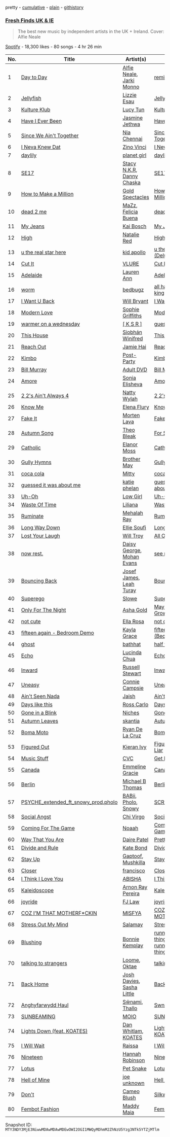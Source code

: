 pretty - [cumulative](/playlists/cumulative/37i9dQZF1DX7AqyNZFu97s.md) - [plain](/playlists/plain/37i9dQZF1DX7AqyNZFu97s) - [githistory](https://github.githistory.xyz/mackorone/spotify-playlist-archive/blob/main/playlists/plain/37i9dQZF1DX7AqyNZFu97s)

### [Fresh Finds UK & IE](https://open.spotify.com/playlist/37i9dQZF1DX7AqyNZFu97s)

> The best new music by independent artists in the UK + Ireland\. Cover: Alfie Neale

[Spotify](https://open.spotify.com/user/spotify) - 18,300 likes - 80 songs - 4 hr 26 min

| No. | Title | Artist(s) | Album | Length |
|---|---|---|---|---|
| 1 | [Day to Day](https://open.spotify.com/track/0tp5v2Pw6EelqJzjBKPGCx) | [Alfie Neale](https://open.spotify.com/artist/3kMEpQS5iaBwIvrudhKYmG), [Jarki Monno](https://open.spotify.com/artist/7Md7xD1AXk3BJ5Jl21H7fg) | [remixes.](https://open.spotify.com/album/22vSnj6pQ7e7w7eGL7zIdd) | 2:56 |
| 2 | [Jellyfish](https://open.spotify.com/track/5QoAoPROnMerJZXHSdCA6U) | [Lizzie Esau](https://open.spotify.com/artist/3E2PKHxfpNa2R6N3RIpa8S) | [Jellyfish](https://open.spotify.com/album/6h0uAe4jR7ej8bFFl5JNhI) | 3:32 |
| 3 | [Kulture Klub](https://open.spotify.com/track/1Qd1AhEkO0IoW2kzhmPjSC) | [Lucy Tun](https://open.spotify.com/artist/6OtMoXdFTNYbPwyx1M6Yk6) | [Kulture Klub](https://open.spotify.com/album/7mEQc1BDlbvZXom31KIEDT) | 2:13 |
| 4 | [Have I Ever Been](https://open.spotify.com/track/4yRS5wjodEe28wyWcTM5up) | [Jasmine Jethwa](https://open.spotify.com/artist/6FLqwgd1Ks0JvEmqpewIpv) | [Have I Ever Been](https://open.spotify.com/album/2NB8LDy6LsycfkiFHr8Nwv) | 2:53 |
| 5 | [Since We Ain't Together](https://open.spotify.com/track/7eB3zMEk2I77BCMx7a5fXD) | [Nia Chennai](https://open.spotify.com/artist/0iHJWiuW0rtMwtlLr0sPtR) | [Since We Ain't Together](https://open.spotify.com/album/49Lod646QQQAiS0pCeHucW) | 3:16 |
| 6 | [I Neva Knew Dat](https://open.spotify.com/track/0IhBUYMq8Z7mZeqyavnyc0) | [Zino Vinci](https://open.spotify.com/artist/5Dqzm9gLDtQhy9mUEck1cK) | [I Neva Knew Dat](https://open.spotify.com/album/4qD3WZ4R4ZNWpLV3spSnZ5) | 1:55 |
| 7 | [daylily](https://open.spotify.com/track/7KEhaY7XiQl3bCi6a9DRGF) | [planet girl](https://open.spotify.com/artist/40DgzqFfLrkIx2mas3Bpfv) | [daylily](https://open.spotify.com/album/0Obq7BnH0KPhGNgs0IwZCV) | 2:33 |
| 8 | [SE17](https://open.spotify.com/track/4dzMtsZMsvl2cI5THF4cqj) | [Stacy N.K.R](https://open.spotify.com/artist/1UzBibT2gCadoWxVLRlq3U), [Danny Chaska](https://open.spotify.com/artist/6comUtFS2GIJEJ4E8kMUbP) | [SE17](https://open.spotify.com/album/6aqqtrkZgGo6AGWhASU0HC) | 3:22 |
| 9 | [How to Make a Million](https://open.spotify.com/track/0yRMHBVDxbjBdoI06ASE8G) | [Gold Spectacles](https://open.spotify.com/artist/5bGWQ9mEBYAo0GYymwj2QV) | [How to Make a Million](https://open.spotify.com/album/2FScKqBtgYM1z5kp6zw4DB) | 3:44 |
| 10 | [dead 2 me](https://open.spotify.com/track/32qU7OJnB1HMdUXAeiqNnv) | [MaZz](https://open.spotify.com/artist/107O5LIqkinsrUzpFr9gu7), [Felicia Buena](https://open.spotify.com/artist/2edjm4uUeTM4iIa7NvKDPs) | [dead 2 me](https://open.spotify.com/album/6QXNOUHKwXK9qt8ZaXDbbM) | 4:18 |
| 11 | [My Jeans](https://open.spotify.com/track/2lfGqRRAzNf5PyeiUaYs8K) | [Kai Bosch](https://open.spotify.com/artist/6NvsbUgzHkjZK3ZUEWui41) | [My Jeans](https://open.spotify.com/album/6z1lIBeZOwIjyYCNif3aYg) | 3:51 |
| 12 | [High](https://open.spotify.com/track/4aLoyjHI2UfR55tJwgAj6J) | [Natalie Red](https://open.spotify.com/artist/38EW5PoQXJSd0tRuhmMbFL) | [High](https://open.spotify.com/album/7m8hVydvqkepqCj2WjffvS) | 2:36 |
| 13 | [u the real star here](https://open.spotify.com/track/4pKcUBUTZGlIzI0UHQJrGL) | [kid apollo](https://open.spotify.com/artist/13aNIXsYtPJ8kUmv9VgU7u) | [u the real star here \(Deluxe\)](https://open.spotify.com/album/0NlWe8XF3PV1DHNtSuqntH) | 2:02 |
| 14 | [Cut It](https://open.spotify.com/track/380qafcE09hZXE5g5ubju9) | [VLURE](https://open.spotify.com/artist/0Ev1tqYsfzq2eF5qqXhkYm) | [Cut It](https://open.spotify.com/album/6VNsH5eNH0HYI6UHJNiGl9) | 2:58 |
| 15 | [Adelaide](https://open.spotify.com/track/2uuFnP6vm64FVbbclxHDJ4) | [Lauren Ann](https://open.spotify.com/artist/2dC6qGukdDzZAaV62tzGLL) | [Adelaide](https://open.spotify.com/album/6vL34ppXDGTVKqp1l5CmSy) | 3:11 |
| 16 | [worm](https://open.spotify.com/track/2mHLkoaZN8uEjGH9QHTQoX) | [bedbugz](https://open.spotify.com/artist/6xJNxUyZUIaEsIS2LL9t6U) | [all hail the goblin king](https://open.spotify.com/album/1mLH9fjLiAjB2daczIKP9m) | 2:16 |
| 17 | [I Want U Back](https://open.spotify.com/track/4AWpkYqsTao6hiUmanzsOB) | [Will Bryant](https://open.spotify.com/artist/2uJRUFEELBSNirlF7oFHea) | [I Want U Back](https://open.spotify.com/album/06Zno3s3R3EYWppTy3Ch5F) | 3:48 |
| 18 | [Modern Love](https://open.spotify.com/track/6f9RSJ9y9DfqdHcuOzg8fI) | [Sophie Griffiths](https://open.spotify.com/artist/1ScQHshsghfh1H0r7VXEEe) | [Modern Love](https://open.spotify.com/album/0FP823lJ58rnrgmZeM4D0E) | 2:24 |
| 19 | [warmer on a wednesday](https://open.spotify.com/track/0QSjznhRo9urUmGuJ8SAAN) | [\[ K S R \]](https://open.spotify.com/artist/7BWjWVat8puiUriWads4kk) | [guessnobodyknows](https://open.spotify.com/album/4OlaEgHGLXjCKTWMVdtvbA) | 2:24 |
| 20 | [This House](https://open.spotify.com/track/65xFN1n2mZaOfDpMFJKC1q) | [Siobhán Winifred](https://open.spotify.com/artist/1YvRCYoo7jj2O6l6sPcT9x) | [This House](https://open.spotify.com/album/1injOfpCewnPrD2g6DbqEd) | 3:41 |
| 21 | [Reach Out](https://open.spotify.com/track/488LUcRU6PCWIZYU7dwmjI) | [Jamie Hai](https://open.spotify.com/artist/47wEVywYRzex59hogE2iEJ) | [Reach Out](https://open.spotify.com/album/0RxksKCj5vd2QK9WAgpmpy) | 3:13 |
| 22 | [Kimbo](https://open.spotify.com/track/5LOYEyu49C5PSyzVKSiqTM) | [Post\-Party](https://open.spotify.com/artist/6Sg6gogb6FlpSMhqTL7XO9) | [Kimbo](https://open.spotify.com/album/25x3ck5y5bFbAAQjWe9xIn) | 3:54 |
| 23 | [Bill Murray](https://open.spotify.com/track/0Umhmtk4SDzt8wO2nDmOrR) | [Adult DVD](https://open.spotify.com/artist/1lT3vDbjqz299SxePec6ZG) | [Bill Murray](https://open.spotify.com/album/07FHxWpN1HPEQt02kf07tK) | 5:51 |
| 24 | [Amore](https://open.spotify.com/track/79XalTrDNhOxCWnWvG8uDj) | [Sonia Elisheva](https://open.spotify.com/artist/6xEZnusCKQZ2egFqej09i7) | [Amore](https://open.spotify.com/album/2MXAi2kBaTl2rs0u7AvRCO) | 3:08 |
| 25 | [2 2's Ain't Always 4](https://open.spotify.com/track/3wVjo9jofYa7BVVLntnh1y) | [Natty Wylah](https://open.spotify.com/artist/2BUKwf8XQN2KTzdp8hyqlK) | [2 2's ain't always 4](https://open.spotify.com/album/1AkNVx5EnI6ocr0xs3w6ku) | 3:02 |
| 26 | [Know Me](https://open.spotify.com/track/4FEeZbbhWug8dtovBPOP5D) | [Elena Flury](https://open.spotify.com/artist/3Qje1fgX9cfwugPCAG6Uuy) | [Know Me](https://open.spotify.com/album/0ed5iyx8G926coPxvBsdJR) | 3:54 |
| 27 | [Fake It](https://open.spotify.com/track/1PpKtTFDa1w8tL66ZNTC5I) | [Morten Lava](https://open.spotify.com/artist/12pfXlU4NkIlNbBYZb1Rpr) | [Fake It](https://open.spotify.com/album/6Cx0tgpJH2YR5SLFCLxVkE) | 2:32 |
| 28 | [Autumn Song](https://open.spotify.com/track/0ZfA5mDADY5z0jlrozOeAa) | [Theo Bleak](https://open.spotify.com/artist/1P7Y9mc5VzxlEeo15JpNAk) | [For Seasons](https://open.spotify.com/album/4vE6jYwljcClktaIj0mBAV) | 2:59 |
| 29 | [Catholic](https://open.spotify.com/track/41eRo9QL31e2LKBTysJHTu) | [Elanor Moss](https://open.spotify.com/artist/0zyFWHrZsZXBupeqrDkLtz) | [Catholic](https://open.spotify.com/album/3sbgrOuwGE4xaq6hOYKJS5) | 3:47 |
| 30 | [Gully Hymns](https://open.spotify.com/track/1lCnEEm87MHwz2ZvrbDRH9) | [Brother May](https://open.spotify.com/artist/6430UKzU6JjxiUOe3BFNp1) | [Gully Hymns](https://open.spotify.com/album/0csjcBcEQ7Im8dFcoGphDh) | 2:46 |
| 31 | [coca cola](https://open.spotify.com/track/6yLteOjWoKnF4FZWsUVezU) | [Mitty](https://open.spotify.com/artist/6WK1QmibG6rD0tGleeT08r) | [coca cola](https://open.spotify.com/album/0BFVE7wFx26X0zM0ZRqPv6) | 2:17 |
| 32 | [guessed it was about me](https://open.spotify.com/track/111QDZZpRL5IiyOaTpUQIm) | [katie phelan](https://open.spotify.com/artist/7g4ZlfLhJhCxpaMPUH2PY4) | [guessed it was about me](https://open.spotify.com/album/4DiOdfxS0fJxKYAqispngQ) | 3:23 |
| 33 | [Uh\-Oh](https://open.spotify.com/track/2sWXTUbyrQY3HXyjEAdJQr) | [Low Girl](https://open.spotify.com/artist/2NieKujN76b0pYPpxo79qE) | [Uh\-Oh](https://open.spotify.com/album/2gzW0kwhiu6VCHToVRIJ39) | 3:25 |
| 34 | [Waste Of Time](https://open.spotify.com/track/0SfTCFDyGrB8ObcxRutVIZ) | [Liliana](https://open.spotify.com/artist/6XChjeaOZ2HqbuVpupd9op) | [Waste of Time](https://open.spotify.com/album/1NGU5buhW2VyCN061AYpzA) | 3:21 |
| 35 | [Ruminate](https://open.spotify.com/track/6iAkPkAmCKueUccsOxqVlz) | [Mehalah Ray](https://open.spotify.com/artist/2FyrB3pGnBmM38dqsu4qXK) | [Ruminate](https://open.spotify.com/album/7H2DFoERF4fV9W4ePUy6H4) | 3:38 |
| 36 | [Long Way Down](https://open.spotify.com/track/17jkfndQt2O6jPGRp5cg8e) | [Ellie Soufi](https://open.spotify.com/artist/6VX8TQGFGfCfNqbl0WVNel) | [Long Way Down](https://open.spotify.com/album/6qT2rjKYcO5efhB0CszBut) | 3:16 |
| 37 | [Lost Your Laugh](https://open.spotify.com/track/25xzAQyNJlhMTynHV8KqzV) | [Will Troy](https://open.spotify.com/artist/2D9TZalGr1SmjkGguD6Jy1) | [All Our Ceiling Sees](https://open.spotify.com/album/7dSE4DyqCxVW95ALh5ORna) | 3:36 |
| 38 | [now rest.](https://open.spotify.com/track/7w2BFaIljW2VETno4xiwsr) | [Daisy George](https://open.spotify.com/artist/4HS2aOCR0Km1namVrjoP59), [Mohan Evans](https://open.spotify.com/artist/4lwPjcmi291GXEg8WGNhEJ) | [see me now](https://open.spotify.com/album/0iWIgSsPhn9UClzSQH7Dk2) | 5:56 |
| 39 | [Bouncing Back](https://open.spotify.com/track/29QVlCsmSWOI3zwkZrJHoR) | [Josef James](https://open.spotify.com/artist/7uq0JOTcMUddBMHtMMa0vi), [Leah Turay](https://open.spotify.com/artist/47IKc2Rx2oATbPYP86RxZ0) | [Bouncing Back](https://open.spotify.com/album/4A43yrlnPe42FmlM62GcIg) | 4:07 |
| 40 | [Superego](https://open.spotify.com/track/3BgJ9tezXd34T2Wo7cu1m1) | [Slowe](https://open.spotify.com/artist/6S67b6WQ78bgJyN7xRrijo) | [Superego](https://open.spotify.com/album/4MRkYeBtOVL6UjnQbWYGJJ) | 3:45 |
| 41 | [Only For The Night](https://open.spotify.com/track/25QtoBNsZKwno1zZUg3QWi) | [Asha Gold](https://open.spotify.com/artist/1sXQIRMGgEwmQktIO4XpWm) | [Maybe This Is Me Growing Up](https://open.spotify.com/album/5kKwMaWULDEdn07Fba7DlM) | 3:21 |
| 42 | [not cute](https://open.spotify.com/track/3pdY4vqYa5X9hzM1qvxJz7) | [Ella Rosa](https://open.spotify.com/artist/1qHw9CyK6GsvipKuY7J70F) | [not cute](https://open.spotify.com/album/5Firg4NhdWZVju90Cf4pCz) | 2:32 |
| 43 | [fifteen again \- Bedroom Demo](https://open.spotify.com/track/5yYs4OH2PETYFrJjLGuJMa) | [Kayla Grace](https://open.spotify.com/artist/12dfSc1rVtEea2qMe38v3T) | [fifteen again \(Bedroom Demo\)](https://open.spotify.com/album/0AyDKrMisJFtLAVHfXCynX) | 2:22 |
| 44 | [ghost](https://open.spotify.com/track/19OdoWuVBsvKspFhF9tmAP) | [bathhat](https://open.spotify.com/artist/2xNyA9koSMPLamMdcYvzfh) | [half the time](https://open.spotify.com/album/2e4z1IT4PcNPJU0jKQJEvV) | 1:44 |
| 45 | [Echo](https://open.spotify.com/track/6dR3WgS89laha38NshaT1s) | [Lucinda Chua](https://open.spotify.com/artist/3PaJIkKZtfopcZxWluQhzJ) | [Echo](https://open.spotify.com/album/0LBwlH8cZFGRALUzfphhN8) | 4:05 |
| 46 | [Inward](https://open.spotify.com/track/6Xt50HBqLpImH1NkwlxsHr) | [Russell Stewart](https://open.spotify.com/artist/6lOIi6aXlHGa49oROgxVY1) | [Inward](https://open.spotify.com/album/7KImaY2ikHc9JvhvBrO1Yx) | 3:02 |
| 47 | [Uneasy](https://open.spotify.com/track/5TGFBsPeitVl3nvOQWDfeE) | [Connie Campsie](https://open.spotify.com/artist/27ypqOvpNc3CXggjLJNfFs) | [Uneasy](https://open.spotify.com/album/427s8KtDprhqQXuiDx9a5J) | 3:29 |
| 48 | [Ain't Seen Nada](https://open.spotify.com/track/7jIB6GPGuNwh0JI0iSXQp9) | [Jaish](https://open.spotify.com/artist/4gA27N5UFxsfcwEoZISYry) | [Ain't Seen Nada](https://open.spotify.com/album/6zLipK9AK55olA34j54sQ8) | 2:46 |
| 49 | [Days like this](https://open.spotify.com/track/7hPq2Ae66qJeis34qFqbRm) | [Ross Carlo](https://open.spotify.com/artist/1V8iNXoBHwRc9774nQxSR4) | [Days like this](https://open.spotify.com/album/4bEEhTbeES6LLwnc31i774) | 4:13 |
| 50 | [Gone in a Blink](https://open.spotify.com/track/0mUL3pIDqNeClttzpuNjFz) | [Niches](https://open.spotify.com/artist/2Fe6FWVrpNUMOuOMauNqr7) | [Gone in a Blink](https://open.spotify.com/album/00rRAl2V9GZ6vWo1hGLxRj) | 3:29 |
| 51 | [Autumn Leaves](https://open.spotify.com/track/0DtH5GJhj04tLmZXgBbZmP) | [skantia](https://open.spotify.com/artist/0FZS1HlJfonbMpQGzTrh0M) | [Autumn Leaves](https://open.spotify.com/album/1lmWypxn13NRgFaoaHR9sx) | 4:38 |
| 52 | [Boma Moto](https://open.spotify.com/track/2B4bBd8tmT7JGmwg2svEct) | [Ryan De La Cruz](https://open.spotify.com/artist/0hascI4XWSMRTdWgdxNI8T) | [Boma Moto](https://open.spotify.com/album/5wsSj9qX534eND5nu6MI7h) | 2:57 |
| 53 | [Figured Out](https://open.spotify.com/track/5QVkgEPCCTOcOI4Ix6ZmJ5) | [Kieran Ivy](https://open.spotify.com/artist/0wzHzFNLOLex8psv09KqNK) | [Figured Out Imma Liar](https://open.spotify.com/album/6b3ARWhE8eO4S5jEpSkZ4i) | 2:26 |
| 54 | [Music Stuff](https://open.spotify.com/track/5re6DZQ91qGJTZ1EsrINRU) | [CVC](https://open.spotify.com/artist/4UVp2DRjYXq2ZWQwA5QLuD) | [Get Real](https://open.spotify.com/album/2CP4v1zIXBxJab2lmoVHED) | 3:43 |
| 55 | [Canada](https://open.spotify.com/track/7z5riBToXE2PBrdiAxQMdX) | [Emmeline Gracie](https://open.spotify.com/artist/19DUsD728zdjGRvEtRXy6J) | [Canada](https://open.spotify.com/album/0zcyks6yhT0hcLkq0bejgV) | 3:10 |
| 56 | [Berlin](https://open.spotify.com/track/52JodxprtCiEEO5FODNxwu) | [Michael B Thomas](https://open.spotify.com/artist/0SQMSsL2ds4MNdzP5sKv0B) | [Berlin](https://open.spotify.com/album/2POEkhrK6ZoCM2fKg4G3Zy) | 3:14 |
| 57 | [PSYCHE\_extended\_ft\_snowy\_prod.pholo](https://open.spotify.com/track/5KSKPRRBmpjh383AYBCsiw) | [BABii](https://open.spotify.com/artist/30qGwXnygZNCzxjN7QsIR0), [Pholo](https://open.spotify.com/artist/53Wk6hhoFwz3REXaZ2XW2a), [Snowy](https://open.spotify.com/artist/3opizXFB4I7D4926tpYMUP) | [SCREAMER\_edit\_Vii](https://open.spotify.com/album/25FnnFOqjG4EwELODADGc6) | 3:13 |
| 58 | [Social Angst](https://open.spotify.com/track/6xE3rkiSY4pORMOuulhi0S) | [Chi Virgo](https://open.spotify.com/artist/0ObIepMcBwVZRtJUniGKiW) | [Social Angst](https://open.spotify.com/album/1xdR1Ll2FtkHEntIq5xQRT) | 2:29 |
| 59 | [Coming For The Game](https://open.spotify.com/track/1I01zkBWPkYHTpUI1bPrag) | [Noaah](https://open.spotify.com/artist/3Og0HlgdW9l89ref8rY5DX) | [Coming For The Game](https://open.spotify.com/album/6jFOb4vOhlt6EH7mr8i0PL) | 2:46 |
| 60 | [Way That You Are](https://open.spotify.com/track/39qxp1ZO3GdRZ7gbM99UFc) | [Daire Patel](https://open.spotify.com/artist/0qEjllyc5VRbiwOINKPR0G) | [Pretty Sweet](https://open.spotify.com/album/2X5m5sYF7GnxP5phSYCiR0) | 3:21 |
| 61 | [Divide and Rule](https://open.spotify.com/track/2KbithpxxdA5fzB9pr5ioJ) | [Kate Bond](https://open.spotify.com/artist/3CWmhXjbBDZxRyKgmsmuO3) | [Divide and Rule](https://open.spotify.com/album/7DpEbjqpj7p8aqbAVqC08l) | 3:08 |
| 62 | [Stay Up](https://open.spotify.com/track/1j2nst74Fri33ZcEP3tbaP) | [Gaptoof](https://open.spotify.com/artist/4I6A3EOnjIx9tjVHwDSJzZ), [Mushkilla](https://open.spotify.com/artist/5tgqiVnzusJiWXqN0ZZIbU) | [Stay Up](https://open.spotify.com/album/05iSw1a8uWIchW2ntRaEVE) | 2:14 |
| 63 | [Closer](https://open.spotify.com/track/0rM9Zqrt2uSOr8sk3O8eEJ) | [francisco](https://open.spotify.com/artist/1EqvieKNEUPM45aX52ZT9o) | [Closer](https://open.spotify.com/album/26qunkY8SZxLPCdffJy7kI) | 3:24 |
| 64 | [I Think I Love You](https://open.spotify.com/track/2KZF6LTvlwYKwhStAWCd0f) | [ABISHA](https://open.spotify.com/artist/5NxlgxZ0yYlmCdy1jhUcDQ) | [I Think I Love You](https://open.spotify.com/album/1GqZAk1uPn3CToYZn0Uux1) | 4:12 |
| 65 | [Kaleidoscope](https://open.spotify.com/track/7fcD5Ec3o2obmOQfJecib4) | [Arnon Ray Pereira](https://open.spotify.com/artist/6b8O9G6rsfpC5IHc2VRrMu) | [Kaleidoscope](https://open.spotify.com/album/62yWcU2moAh5R3Zv1C3DoE) | 2:57 |
| 66 | [joyride](https://open.spotify.com/track/1QkJ700zAuty4QEF9dwXRY) | [FJ Law](https://open.spotify.com/artist/5aQanH4qoE1dG9qscoBjpj) | [joyride](https://open.spotify.com/album/4XMSte3ItO2q1b5WzxFmPD) | 3:27 |
| 67 | [COZ I'M THAT MOTHERF\*CKIN](https://open.spotify.com/track/2yjfNNjUEWLsnIp7N21PNt) | [MISFYA](https://open.spotify.com/artist/1O8tZYYaRppS0CGIAVI8sc) | [COZ I'M THAT MOTHERF\*CKIN](https://open.spotify.com/album/0vPUz1x0IchSUrBZqFKUb1) | 2:06 |
| 68 | [Stress Out My Mind](https://open.spotify.com/track/0xRD0NEChOaToDYzvWs3hT) | [Salamay](https://open.spotify.com/artist/6IAMyGk690Lb56glwkxTx0) | [Stress Out My Mind](https://open.spotify.com/album/0rQLOplc2i1sqJoHDxTuSE) | 3:16 |
| 69 | [Blushing](https://open.spotify.com/track/1qwVTmWZbTSdp3277EfMRB) | [Bonnie Kemplay](https://open.spotify.com/artist/4hPxGC5HIlcK36XGqoYCpZ) | [running out of things to say, running out of things to do](https://open.spotify.com/album/0cpcl7S8hhptUtaitER9Pi) | 4:09 |
| 70 | [talking to strangers](https://open.spotify.com/track/0QtVbyei2xbBLGe7nZbxdB) | [Loome](https://open.spotify.com/artist/5uacIDTlT52eDbiGbT1Le8), [Oktae](https://open.spotify.com/artist/4PxFr57PZWOCVJ5HkJyaoD) | [talking to strangers](https://open.spotify.com/album/2HPgqlpxIi8g7M4Dk1RuAK) | 3:17 |
| 71 | [Back Home](https://open.spotify.com/track/5544ggNo3XcgrOxTvEq7Mq) | [Josh Davies](https://open.spotify.com/artist/4RlAVPfGogv54foLSeFCHN), [Sasha Little](https://open.spotify.com/artist/48Yh9WT0bqRrkpvRwmEx4s) | [Back Home](https://open.spotify.com/album/30IpJxXW4zjXPCaBaYU8Yw) | 4:06 |
| 72 | [Anghyfarwydd Haul](https://open.spotify.com/track/5zcjcim2VUVAzbOrfokrJk) | [Sŵnami](https://open.spotify.com/artist/6LsLJJGqMODwb0U7oXXOfy), [Thallo](https://open.spotify.com/artist/18KqjLGyab2PDhaO986hIB) | [Swnamii](https://open.spotify.com/album/3Fpmd8NzpNuSYm6N26bOL3) | 3:40 |
| 73 | [SUNBEAMING](https://open.spotify.com/track/75JDAoE9p9CI78Z7NVvokn) | [MOIO](https://open.spotify.com/artist/4D35LiRbeEHboAHa0bYUJb) | [SUNBEAMING](https://open.spotify.com/album/5rrtJWHzOAs88edmVKJdGH) | 3:54 |
| 74 | [Lights Down \(feat\. KOATES\)](https://open.spotify.com/track/54ioHJKXGQbM7YSJAvBPoB) | [Dan Whitlam](https://open.spotify.com/artist/4t4zanmCp0GBomHaX5hXt8), [KOATES](https://open.spotify.com/artist/5YSPtpr66K8oOTvy3UjDcj) | [Lights Down \(feat\. KOATES\)](https://open.spotify.com/album/3z5yMDf21woohuKmeVBlzV) | 3:44 |
| 75 | [I Will Wait](https://open.spotify.com/track/0HgkfCef0uZm6UUPB4PS19) | [Raissa](https://open.spotify.com/artist/1C9U2fqP6cYCEwb73uv2LS) | [I Will Wait](https://open.spotify.com/album/021wkNxmc5htLFCn8KSEcL) | 4:53 |
| 76 | [Nineteen](https://open.spotify.com/track/3ak8cMLJxdRP7urfHf72Fw) | [Hannah Robinson](https://open.spotify.com/artist/1gw0I14sG4uAaGPkS5Slu0) | [Nineteen](https://open.spotify.com/album/3lBuEZuTMDzUbirvwShtEj) | 4:03 |
| 77 | [Lotus](https://open.spotify.com/track/1ps4TpuoR9eZgcRuPzS7Ig) | [Pet Snake](https://open.spotify.com/artist/6iD9rqdmw5kq1W8CchAtCi) | [Lotus](https://open.spotify.com/album/5OWCHXl4P7OjQBqTJ1QzDj) | 4:42 |
| 78 | [Hell of Mine](https://open.spotify.com/track/1ONqS8Dgb14MMpst9VCJoN) | [joe unknown](https://open.spotify.com/artist/4worwwIR65GOR5LpY0YtcJ) | [Hell of Mine](https://open.spotify.com/album/7pVKbnAFrVQ4wzJ6RsVq4T) | 2:05 |
| 79 | [Don't](https://open.spotify.com/track/23V79PCJ2pPElR2Ma6ePSx) | [Cameo Blush](https://open.spotify.com/artist/2Lx2CAHHQ2IC1iXjS6Y70v) | [Silkworm](https://open.spotify.com/album/5OHnpPZroept4tmsAdwfQP) | 3:34 |
| 80 | [Fembot Fashion](https://open.spotify.com/track/1iWfrT2k3jOcsa1yoRuOPB) | [Maddy Maia](https://open.spotify.com/artist/61DvbqY9Ihl7jmhQEEpSgU) | [Fembot Fashion](https://open.spotify.com/album/1VxBZzFSS3333QGfdZ82IT) | 4:48 |

Snapshot ID: `MTY3NDY3MjE3NiwwMDAwMDAwMDEwOWI2OGI1MWQyMDhmM2ZhNzU5Yzg3NTk5YTZjMTlm`
